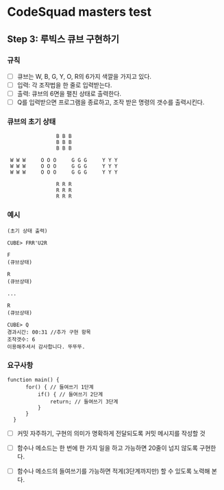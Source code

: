 # CodeSquad masters test 
## Step 3: 루빅스 큐브 구현하기
### 규칙
- [ ] 큐브는 W, B, G, Y, O, R의 6가지 색깔을 가지고 있다.
- [ ] 입력: 각 조작법을 한 줄로 입력받는다.
- [ ] 출력: 큐브의 6면을 펼친 상태로 출력한다.
- [ ] Q를 입력받으면 프로그램을 종료하고, 조작 받은 명령의 갯수를 출력시킨다.

### 큐브의 초기 상태
                    B B B  
                    B B B
                    B B B
    
     W W W     O O O     G G G     Y Y Y 
     W W W     O O O     G G G     Y Y Y 
     W W W     O O O     G G G     Y Y Y 
     
                    R R R 
                    R R R 
                    R R R 
                    
### 예시
    (초기 상태 출력)
    
    CUBE> FRR'U2R
    
    F
    (큐브상태)
    
    R
    (큐브상태)
    
    ...
    
    R
    (큐브상태)
    
    CUBE> Q
    경과시간: 00:31 //추가 구현 항목
    조작갯수: 6
    이용해주셔서 감사합니다. 뚜뚜뚜.

### 요구사항
    function main() {
          for() { // 들여쓰기 1단계
              if() { // 들여쓰기 2단계
                  return; // 들여쓰기 3단계
              }
          }
      }

- [ ] 커밋 자주하기, 구현의 의미가 명확하게 전달되도록 커밋 메시지를 작성할 것
- [ ] 함수나 메소드는 한 번에 한 가지 일을 하고 가능하면 20줄이 넘지 않도록 구현한다.
- [ ] 함수나 메소드의 들여쓰기를 가능하면 적게(3단계까지만) 할 수 있도록 노력해 본다.



